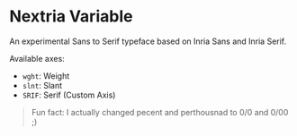 # Nextria Variable

An experimental Sans to Serif typeface based on Inria Sans and Inria Serif.

Available axes:
- `wght`: Weight
- `slnt`: Slant
- `SRIF`: Serif (Custom Axis)

> Fun fact: I actually changed pecent and perthousnad to 0/0 and 0/00 ;)